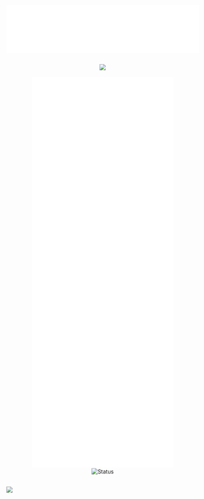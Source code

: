 <div align="center">
   <a href="#" alt="anchor" >
      <img style="margin-bottom:12px" src="hello2.svg" alt="gretting image"/>
   </a>
   <p align="center">
      <a href="#" alt="anchor"><img height="20" src="https://komarev.com/ghpvc/?username=Junyi-99&style=flat-square&color=blue&label=PROFILE+VIEWS"></img></a>
   </p>
   <div align="center">
      <a href="#" alt="anchor"><img src="metrics.plugin.achievements.svg" alt="Achievements" /></a>
   </div>
   <div align="center">
      <img src="https://github-readme-stats.vercel.app/api?username=Junyi-99&rank_icon=percentile&show=prs_merged_percentage" alt="Status" />
<!--       <a href="#" alt="anchor"><img src="https://github-contribution-stats.vercel.app/api/?username=Junyi-99" alt="Contribution Status"/></a> -->
   </div>
</div>

<br/>

![](https://hit.yhype.me/github/profile?user_id=14367694)
